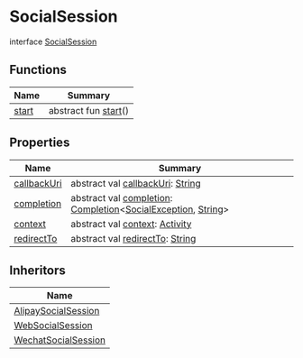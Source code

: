 # SocialSession


interface [SocialSession](index.md)

## Functions

| Name | Summary |
|---|---|
| [start](start.md) | abstract fun [start](start.md)() |

## Properties

| Name | Summary |
|---|---|
| [callbackUri](callback-uri.md) | abstract val [callbackUri](callback-uri.md): [String](https://kotlinlang.org/api/latest/jvm/stdlib/kotlin/-string/index.html) |
| [completion](completion.md) | abstract val [completion](completion.md): [Completion](../../io.logto.sdk.android.completion/-completion/index.md)&lt;[SocialException](../-social-exception/index.md), [String](https://kotlinlang.org/api/latest/jvm/stdlib/kotlin/-string/index.html)&gt; |
| [context](context.md) | abstract val [context](context.md): [Activity](https://developer.android.com/reference/kotlin/android/app/Activity.html) |
| [redirectTo](redirect-to.md) | abstract val [redirectTo](redirect-to.md): [String](https://kotlinlang.org/api/latest/jvm/stdlib/kotlin/-string/index.html) |

## Inheritors

| Name |
|---|
| [AlipaySocialSession](../../io.logto.sdk.android.auth.social.alipay/-alipay-social-session/index.md) |
| [WebSocialSession](../../io.logto.sdk.android.auth.social.web/-web-social-session/index.md) |
| [WechatSocialSession](../../io.logto.sdk.android.auth.social.wechat/-wechat-social-session/index.md) |
